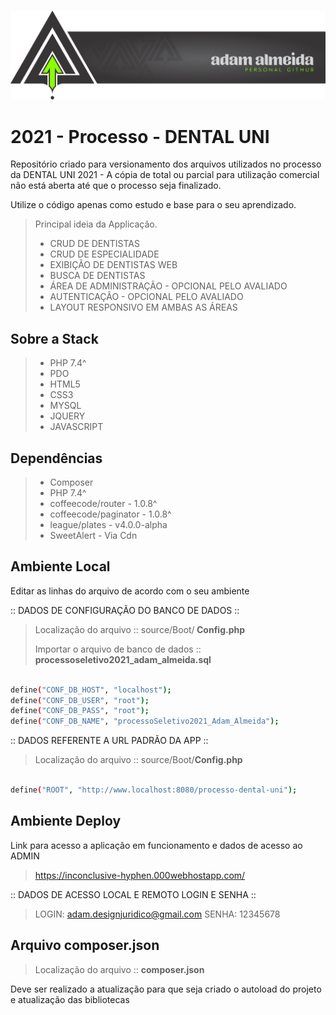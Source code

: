 # 

![](https://github.com/Adam-Almeida/estrutura-de-dados-II/blob/master/ADAMPERSONALGIT.png)

# 2021 - Processo - DENTAL UNI
Repositório criado para versionamento dos arquivos utilizados no processo da DENTAL UNI 2021 - A cópia de total ou parcial para utilização comercial não está aberta até que o processo seja finalizado.

Utilize o código apenas como estudo e base para o seu aprendizado.

> Principal ideia da Applicação.
>
> - CRUD DE DENTISTAS
> - CRUD DE ESPECIALIDADE
> - EXIBIÇÃO DE DENTISTAS WEB
> - BUSCA DE DENTISTAS
> - ÁREA DE ADMINISTRAÇÃO - OPCIONAL PELO AVALIADO
> - AUTENTICAÇÃO - OPCIONAL PELO AVALIADO
> - LAYOUT RESPONSIVO EM AMBAS AS ÁREAS


## Sobre a Stack

> - PHP 7.4^
> - PDO
> - HTML5
> - CSS3
> - MYSQL
> - JQUERY
> - JAVASCRIPT

## Dependências

> - Composer
> - PHP 7.4^
> - coffeecode/router - 1.0.8^
> - coffeecode/paginator - 1.0.8^
> - league/plates - v4.0.0-alpha
> - SweetAlert - Via Cdn

## Ambiente Local

Editar as linhas do arquivo de acordo com o seu ambiente

:: DADOS DE CONFIGURAÇÃO DO BANCO DE DADOS ::

> Localização do arquivo :: source/Boot/<strong> Config.php </strong>
>
> Importar o arquivo de banco de dados :: <strong> processoseletivo2021_adam_almeida.sql</strong>

```sh

define("CONF_DB_HOST", "localhost");
define("CONF_DB_USER", "root");
define("CONF_DB_PASS", "root");
define("CONF_DB_NAME", "processoSeletivo2021_Adam_Almeida");

```

:: DADOS REFERENTE A URL PADRÃO DA APP ::

> Localização do arquivo :: source/Boot/<strong>Config.php</strong>

```sh

define("ROOT", "http://www.localhost:8080/processo-dental-uni");

```

## Ambiente Deploy

Link para acesso a aplicação em funcionamento e dados de acesso ao ADMIN

> https://inconclusive-hyphen.000webhostapp.com/
> 

:: DADOS DE ACESSO LOCAL E REMOTO LOGIN E SENHA ::

> LOGIN: adam.designjuridico@gmail.com
> SENHA: 12345678

## Arquivo composer.json

> Localização do arquivo :: <strong>composer.json</strong>
>
Deve ser realizado a atualização para que seja criado o autoload do projeto e atualização das bibliotecas




